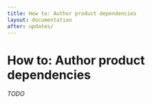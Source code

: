 ```yaml
---
title: How to: Author product dependencies
layout: documentation
after: updates/
---
```

# How to: Author product dependencies

*TODO*
